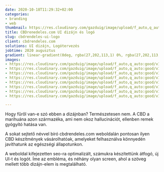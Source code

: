 ```yaml
---
date: 2020-10-18T11:29:32+02:00
categories:
- branding
- web
thumbnail: https://res.cloudinary.com/gazduig/image/upload/f_auto,q_auto:good/v1603015083/cms/time_voaxud.jpg
title: CBDrenedeles.com UI dizájn és logó
slug: cbdrendeles-ui-logo
client: cbdrendeles.com
solutions: UI dizájn, Logótervezés
jobtime: 2020 augusztus
gradient: linear-gradient(0deg, rgba(27,202,113,1) 0%, rgba(27,202,113,0) 45%)
images:
- https://res.cloudinary.com/gazduig/image/upload/f_auto,q_auto:good/v1603013397/cms/cbd_kxn319.jpg
- https://res.cloudinary.com/gazduig/image/upload/f_auto,q_auto:good/v1603013989/cms/Fooldal_fwycf6.jpg
- https://res.cloudinary.com/gazduig/image/upload/f_auto,q_auto:good/v1603013986/cms/CBD_utmutato_-_Betegsegek_l1ogxv.jpg
- https://res.cloudinary.com/gazduig/image/upload/f_auto,q_auto:good/v1603013985/cms/Rolunk_gk03yi.jpg
- https://res.cloudinary.com/gazduig/image/upload/f_auto,q_auto:good/v1603013980/cms/Fiokom_-_cimek_-_hibauzenet_z1wgox.jpg
- https://res.cloudinary.com/gazduig/image/upload/f_auto,q_auto:good/v1603013975/cms/Termekoldal_-_kosar_megnyitva_col8bw.jpg
- https://res.cloudinary.com/gazduig/image/upload/f_auto,q_auto:good/v1603013984/cms/Termekoldal_3_h3ut5q.jpg
- https://res.cloudinary.com/gazduig/image/upload/f_auto,q_auto:good/v1603013980/cms/Termekoldal_-_fizetesi_folyamat_1_w5xw4t.jpg

---
```

Hogy fűről van-e szó ebben a dizájnban? Természetesen nem. A CBD a marihuána azon származéka, ami nem okoz hallucinációt, ellenben remek gyógyító hatása van.

A sokat sejtető névvel bíró cbdrendeles.com weboldalán pontosan ilyen CBD készítmények vásárolhatóak, amelyeket felhasználva könnyedén javíthatunk az egészségi állapotunkon.

A weboldal kifejezetten seo-ra optimalizált, számukra készítettünk átfogó, új UI-t és logót. Íme az embléma, és néhány olyan screen, ahol a szöveg mellett több dizájn-elem is megtalálható. 